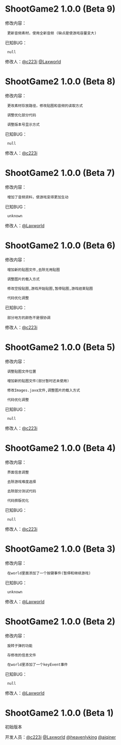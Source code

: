 # ShootGame2 1.0.0 (Beta 9)

修改内容：

     更新音频素材，使用全新音频 (缺点是使游戏容量变大)

已知BUG：

     null

修改人：[@c223i](https://github.com/c223i) [@Laxworld](https://github.com/Laxworld)



# ShootGame2 1.0.0 (Beta 8)

修改内容：

     更改素材存放路径，修改贴图和音频的读取方式

     调整优化部分代码

     调整版本号显示方式

已知BUG：

     null

修改人：[@c223i](https://github.com/c223i)



# ShootGame2 1.0.0 (Beta 7)

修改内容：

     增加了音频资料，使游戏变得更加生动

已知BUG：

     unknown

修改人：[@Laxworld](https://github.com/Laxworld)



# ShootGame2 1.0.0 (Beta 6)

修改内容：

     增加新的贴图文件,去除无用贴图

     调整图片的载入方式

     修改空投贴图,游戏开始贴图,暂停贴图,游戏结束贴图

     代码优化调整

已知BUG：

     部分地方的颜色不是很协调

修改人：[@c223i](https://github.com/c223i)



# ShootGame2 1.0.0 (Beta 5)

修改内容：

     调整贴图文件位置

     增加新的贴图文件(部分暂时还未使用)

     修改Images.java文件,调整图片的载入方式

     代码优化调整

已知BUG：

     null

修改人：[@c223i](https://github.com/c223i)



# ShootGame2 1.0.0 (Beta 4)

修改内容：

     界面信息调整

     去除游戏难度选择

     去除部分测试代码

     代码排版优化

已知BUG：

     null

修改人：[@c223i](https://github.com/c223i)



# ShootGame2 1.0.0 (Beta 3)

修改内容：

     在world里面添加了一个按键事件(暂停和继续游戏)

已知BUG：

     unknown

修改人：[@Laxworld](https://github.com/Laxworld)



# ShootGame2 1.0.0 (Beta 2)

修改内容：

     旋转子弹的功能
     
     存修改的信息文件
     
     在world里添加了一个keyEvent事件

已知BUG：

     null

修改人：[@Laxworld](https://github.com/Laxworld)



# ShootGame2 1.0.0 (Beta 1)

初始版本

开发人员：[@c223i](https://github.com/c223i) [@Laxworld](https://github.com/Laxworld) [@heavenlyking](https://github.com/heavenlyking) [@aiqiner](https://github.com/aiqiner)
